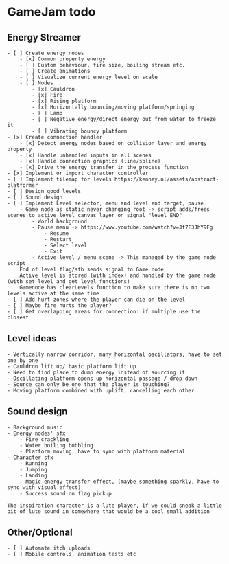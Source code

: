 # GameJam todo

## Energy Streamer
    
    - [ ] Create energy nodes
        - [x] Common property energy
        - [ ] Custom behaviour, fire size, boiling stream etc.
        - [ ] Create animations
        - [ ] Visualize current energy level on scale
        - [ ] Nodes
            - [x] Cauldron
            - [x] Fire
            - [x] Rising platform
            - [x] Horizontally bouncing/moving platform/springing
            - [ ] Lamp
            - [ ] Negative energy/direct energy out from water to freeze it
            - [ ] Vibrating bouncy platform
    - [x] Create connection handler
        - [x] Detect energy nodes based on collision layer and energy property
        - [x] Handle unhandled inputs in all scenes
        - [x] Handle connection graphics (line/spline)
        - [x] Drive the energy transfer in the process function
    - [x] Implement or import character controller
    - [ ] Implement tilemap for levels https://kenney.nl/assets/abstract-platformer
    - [ ] Design good levels
    - [ ] Sound design
    - [ ] Implement Level selector, menu and level end target, pause
        - Game node as static never changing root -> script adds/frees scenes to active level canvas layer on signal "level END"
            - World background
            - Pause menu -> https://www.youtube.com/watch?v=Jf7F3JhY9Fg
                - Resume
                - Restart
                - Select level
                - Exit
            - Active level / menu scene -> This managed by the game node script
        End of level flag/sth sends signal to Game node
        Active level is stored (with index) and handled by the game node (with set level and get level functions)
        Gamenode has clearLevels function to make sure there is no two levels active at the same time
    - [ ] Add hurt zones where the player can die on the level
    - [ ] Maybe fire hurts the player?
    - [ ] Get overlapping areas for connection: if multiple use the closest

## Level ideas
    - Vertically narrow corridor, many horizontal oscillators, have to set one by one
    - Cauldron lift up/ basic platform lift up
    - Need to find place to dump energy instead of sourcing it
    - Oscillating platform opens up horizontal passage / drop down
    - Source can only be one that the player is touching?
    - Moving platform combined with uplift, cancelling each other

## Sound design
    - Background music
    - Energy nodes' sfx
        - Fire crackling
        - Water boiling bubbling
        - Platform moving, have to sync with platform material
    - Character sfx
        - Running
        - Jumping
        - Landing
        - Magic energy transfer effect, (maybe something sparkly, have to sync with visual effect)
        - Success sound on flag pickup
    
    The inspiration character is a lute player, if we could sneak a little bit of lute sound in somewhere that would be a cool small addition

## Other/Optional

    - [ ] Automate itch uploads
    - [ ] Mobile controls, animation tests etc